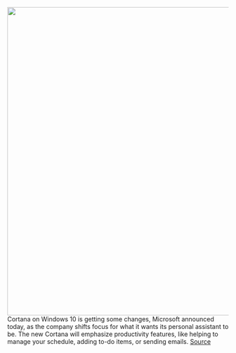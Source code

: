 <img src='https://cdn.vox-cdn.com/thumbor/DIzGi4brJ2gaoXtyElVY-AP0Ygo=/0x0:1560x880/1200x800/filters:focal(656x316:904x564)/cdn.vox-cdn.com/uploads/chorus_image/image/66403230/f69360e54e2a53b2505fd65896b03fd1.0.jpg' width='700px' /><br/>
Cortana on Windows 10 is getting some changes, Microsoft announced today, as the company shifts focus for what it wants its personal assistant to be. The new Cortana will emphasize productivity features, like helping to manage your schedule, adding to-do items, or sending emails.
<a href='https://www.theverge.com/2020/2/28/21157816/microsoft-cortana-windows-10-productivity-skills-assistant-update'> Source <a/>
